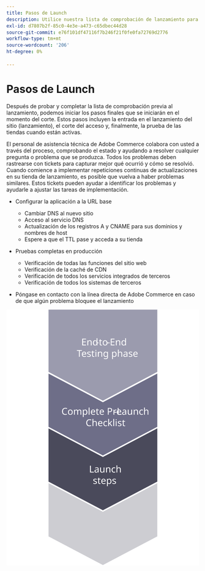 ```yaml
---
title: Pasos de Launch
description: Utilice nuestra lista de comprobación de lanzamiento para garantizar una implementación sin problemas del sitio de Adobe Commerce.
exl-id: d7807b2f-85c0-4e3e-a473-c65dbec44d28
source-git-commit: e76f101df47116f7b246f21f0fe0fa72769d2776
workflow-type: tm+mt
source-wordcount: '206'
ht-degree: 0%

---
```


# Pasos de Launch

Después de probar y completar la lista de comprobación previa al lanzamiento, podemos iniciar los pasos finales que se iniciarán en el momento del corte. Estos pasos incluyen la entrada en el lanzamiento del sitio (lanzamiento), el corte del acceso y, finalmente, la prueba de las tiendas cuando están activas.

El personal de asistencia técnica de Adobe Commerce colabora con usted a través del proceso, comprobando el estado y ayudando a resolver cualquier pregunta o problema que se produzca. Todos los problemas deben rastrearse con tickets para capturar mejor qué ocurrió y cómo se resolvió. Cuando comience a implementar repeticiones continuas de actualizaciones en su tienda de lanzamiento, es posible que vuelva a haber problemas similares. Estos tickets pueden ayudar a identificar los problemas y ayudarle a ajustar las tareas de implementación.

- Configurar la aplicación a la URL base
   - Cambiar DNS al nuevo sitio
   - Acceso al servicio DNS
   - Actualización de los registros A y CNAME para sus dominios y nombres de host
   - Espere a que el TTL pase y acceda a su tienda

- Pruebas completas en producción
   - Verificación de todas las funciones del sitio web
   - Verificación de la caché de CDN
   - Verificación de todos los servicios integrados de terceros
   - Verificación de todos los sistemas de terceros

- Póngase en contacto con la línea directa de Adobe Commerce en caso de que algún problema bloquee el lanzamiento

![Diagrama de la fase 3 del proceso de lanzamiento](../../assets/playbooks/launch-steps-3.svg)

